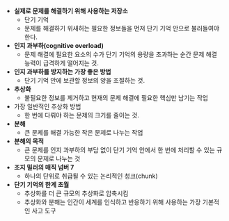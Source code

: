 - **실제로 문제를 해결하기 위해 사용하는 저장소**
  - 단기 기억
  - 문제를 해결하기 위새허는 필요한 정보들을 먼저 단기 기억 안으로 불러들여야 한다.
- **인지 과부하(cognitive overload)**
  - 문제 해결에 필요한 요소의 수가 단기 기억의 용량을 초과하는 순간 문제 해결 능력이 급격하게 떨어지는 것.
- **인지 과부하를 방지하는 가장 좋은 방법**
  - 단기 기억 안에 보관할 정보의 양을 조절하는 것.
- **추상화**
  - 불필요한 정보를 제거하고 현재의 문제 해결에 필요한 핵심만 남기는 작업
- 가장 일반적인 추상화 방법
  - 한 번에 다뤄야 하는 문제의 크기를 줄이는 것.
- **분해**
  - 큰 문제를 해결 가능한 작은 문제로 나누는 작업
- **분해의 목적**
  - 큰 문제를 인지 과부하의 부담 없이 단기 기억 안에서 한 번에 처리할 수 있는 규모의 문제로 나누는 것
- **조지 밀러의 매직 넘버 7**
  - 하나의 단위로 취급될 수 있는 논리적인 청크(chunk)
- **단기 기억의 한계 초월**
  - 추상화를 더 큰 규모의 추상화로 압축시킴
  - 추상화와 분해는 인간이 세계를 인식하고 반응하기 위해 사용하는 가장 기본적인 사고 도구
